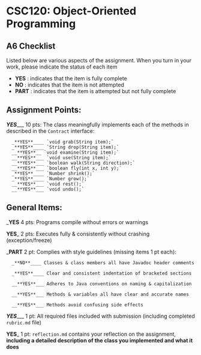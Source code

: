 # CSC120: Object-Oriented Programming
## A6 Checklist

Listed below are various aspects of the assignment.  When you turn in your work, please indicate the status of each item

- **YES** : indicates that the item is fully complete
- **NO** : indicates that the item is not attempted
- **PART** : indicates that the item is attempted but not fully complete


## Assignment Points:

_**YES**____ 10 pts: The class meaningfully implements each of the methods in described in the `Contract` interface:

      _**YES**____ `void grab(String item);`
      _**YES**____ `String drop(String item);`
      __**YES**__ `void examine(String item);`
      __**YES**___ `void use(String item);`
      __**YES**___ `boolean walk(String direction);`
      __**YES**___ `boolean fly(int x, int y);`
      _**YES**____ `Number shrink();`
      _**YES**____ `Number grow();`
      __**YES**___ `void rest();`
      __**YES**___ `void undo();`


## General Items:

___**YES**__ 4 pts: Programs compile without errors or warnings

__**YES**___ 2 pts: Executes fully & consistently without crashing (exception/freeze)

___**PART**__ 2 pt: Complies with style guidelines (missing items 1 pt each):

      _**NO**____ Classes & class members all have Javadoc header comments

      _**YES**____ Clear and consistent indentation of bracketed sections

      __**YES**___ Adheres to Java conventions on naming & capitalization

      __**YES**___ Methods & variables all have clear and accurate names

      __**YES**___ Methods avoid confusing side effects

_**YES**____ 1 pt: All required files included with submission (including completed `rubric.md` file)

__**YES**___ 1 pt: `reflection.md` contains your reflection on the assignment, **including a detailed description of the class you implemented and what it does**
